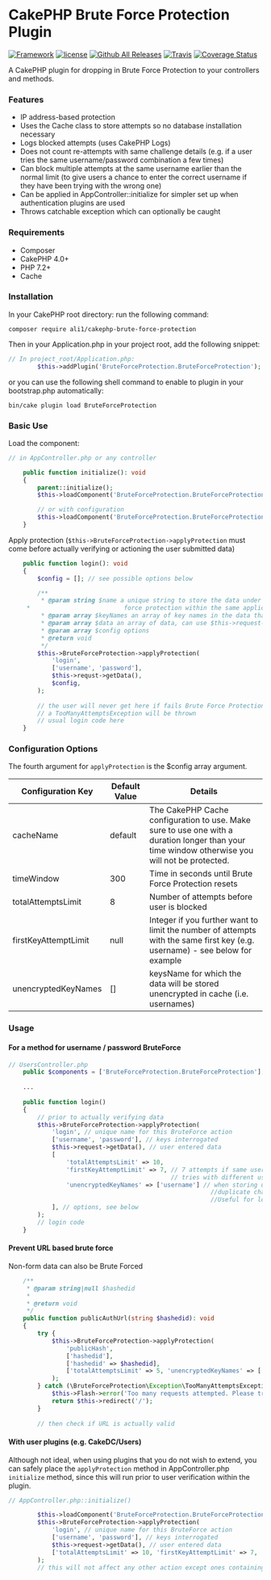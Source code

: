 # CakePHP Brute Force Protection Plugin

[![Framework](https://img.shields.io/badge/Framework-CakePHP%203.x-orange.svg)](http://cakephp.org)
[![license](https://img.shields.io/github/license/LeWestopher/cakephp-monga.svg?maxAge=2592000)](https://github.com/LeWestopher/cakephp-monga/blob/master/LICENSE)
[![Github All Releases](https://img.shields.io/packagist/dt/ali1/cakephp-brute-force-protection.svg?maxAge=2592000)](https://packagist.org/packages/ali1/cakephp-brute-force-protection)
[![Travis](https://img.shields.io/travis/ali1/cakephp-brute-force-protection.svg?maxAge=2592000)](https://travis-ci.org/ali1/cakephp-brute-force-protection)
[![Coverage Status](https://coveralls.io/repos/github/ali1/cakephp-brute-force-protection/badge.svg)](https://coveralls.io/github/ali1/cakephp-brute-force-protection)

A CakePHP plugin for dropping in Brute Force Protection to your controllers and methods. 

### Features
* IP address-based protection
* Uses the Cache class to store attempts so no database installation necessary
* Logs blocked attempts (uses CakePHP Logs)
* Does not count re-attempts with same challenge details (e.g. if a user tries the same username/password combination a few times)
* Can block multiple attempts at the same username earlier than the normal limit (to give users a chance to enter the correct username if they have been trying with the wrong one)
* Can be applied in AppController::initialize for simpler set up when authentication plugins are used
* Throws catchable exception which can optionally be caught

### Requirements

* Composer
* CakePHP 4.0+
* PHP 7.2+
* Cache

### Installation

In your CakePHP root directory: run the following command:

```
composer require ali1/cakephp-brute-force-protection
```

Then in your Application.php in your project root, add the following snippet:

```php
// In project_root/Application.php:
        $this->addPlugin('BruteForceProtection.BruteForceProtection');
```

or you can use the following shell command to enable to plugin in your bootstrap.php automatically:

```
bin/cake plugin load BruteForceProtection
```

### Basic Use

Load the component:
````php
// in AppController.php or any controller

    public function initialize(): void
    {
        parent::initialize();
        $this->loadComponent('BruteForceProtection.BruteForceProtection');

        // or with configuration
        $this->loadComponent('BruteForceProtection.BruteForceProtection', ['cacheName' => 'BruteForceProtection']);
    }
````

Apply protection (`$this->BruteForceProtection->applyProtection` must come before actually verifying or actioning the user submitted data)

````php
    public function login(): void
    {
        $config = []; // see possible options below

        /**
         * @param string $name a unique string to store the data under (different $name for different uses of Brute
     *                          force protection within the same application.
         * @param array $keyNames an array of key names in the data that you intend to interrogate
         * @param array $data an array of data, can use $this->request->getData()
         * @param array $config options
         * @return void
         */
        $this->BruteForceProtection->applyProtection(
            'login',
            ['username', 'password'],
            $this->requst->getData(),
            $config,            
        );
        
        // the user will never get here if fails Brute Force Protection
        // a TooManyAttemptsException will be thrown
        // usual login code here
    }
````

### Configuration Options

The fourth argument for `applyProtection` is the $config array argument.

|Configuration Key|Default Value|Details|
|---|---|---|
|cacheName|default|The CakePHP Cache configuration to use. Make sure to use one with a duration longer than your time window otherwise you will not be protected.|
|timeWindow|300|Time in seconds until Brute Force Protection resets|
|totalAttemptsLimit|8|Number of attempts before user is blocked|
|firstKeyAttemptLimit|null|Integer if you further want to limit the number of attempts with the same first key (e.g. username) - see below for example|
|unencryptedKeyNames|[]|keysName for which the data will be stored unencrypted in cache (i.e. usernames)|


### Usage

#### For a method for username / password BruteForce

```php
// UsersController.php
    public $components = ['BruteForceProtection.BruteForceProtection'];
    
    ...
    
    public function login()
    {
        // prior to actually verifying data
        $this->BruteForceProtection->applyProtection(
            'login', // unique name for this BruteForce action
            ['username', 'password'], // keys interrogated
            $this->request->getData(), // user entered data
            [
                'totalAttemptsLimit' => 10,
                'firstKeyAttemptLimit' => 7, // 7 attempts if same username, the block. But then allow another 3 if// 
                                             // tries with different username to reach 10 attempts total
                'unencryptedKeyNames' => ['username'] // when storing users history, which is needed to ignore
                                                        //duplicate challenges, not all data needs to be encrypted.
                                                        //Useful for logging/monitoring/debugging.
            ], // options, see below
        );
        // login code
    }
```

#### Prevent URL based brute force

Non-form data can also be Brute Forced

````php
    /**
     * @param string|null $hashedid
     *
     * @return void
     */
    public function publicAuthUrl(string $hashedid): void
    {
        try {
            $this->BruteForceProtection->applyProtection(
                'publicHash',
                ['hashedid'],
                ['hashedid' => $hashedid],
                ['totalAttemptsLimit' => 5, 'unencryptedKeyNames' => ['hashedid']],
            );
        } catch (\BruteForceProtection\Exception\TooManyAttemptsException $e) {
            $this->Flash->error('Too many requests attempted. Please try again in a few minutes');
            return $this->redirect('/');
        }
        
        // then check if URL is actually valid
````

#### With user plugins (e.g. CakeDC/Users)

Although not ideal, when using plugins that you do not wish to extend, you can safely place the `applyProtection` method in AppController.php `initialize` method, since this will run prior to user verification within the plugin.

```php
// AppController.php::initialize()

        $this->loadComponent('BruteForceProtection.BruteForceProtection'); // Keep above any authentication components if running on initialize (default)
        $this->BruteForceProtection->applyProtection(
            'login', // unique name for this BruteForce action
            ['username', 'password'], // keys interrogated
            $this->request->getData(), // user entered data
            ['totalAttemptsLimit' => 10, 'firstKeyAttemptLimit' => 7, 'unencryptedKeyNames' => ['username']], // options, see below
        );
        // this will not affect any other action except ones containing the username and password data points in $this->request->getData()
```